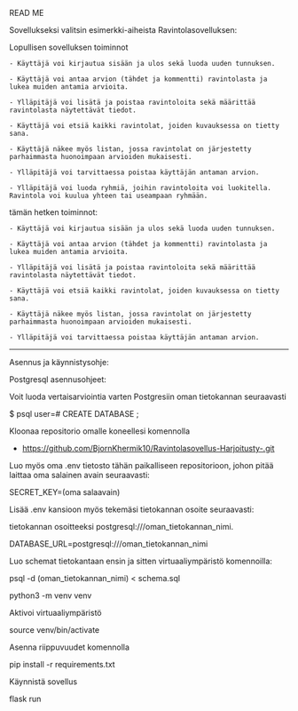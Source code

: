 READ ME

Sovellukseksi valitsin esimerkki-aiheista Ravintolasovelluksen:

Lopullisen sovelluksen toiminnot
 
	- Käyttäjä voi kirjautua sisään ja ulos sekä luoda uuden tunnuksen.
 
	- Käyttäjä voi antaa arvion (tähdet ja kommentti) ravintolasta ja lukea muiden antamia arvioita.
 
	- Ylläpitäjä voi lisätä ja poistaa ravintoloita sekä määrittää ravintolasta näytettävät tiedot.
 
	- Käyttäjä voi etsiä kaikki ravintolat, joiden kuvauksessa on tietty sana.
 
	- Käyttäjä näkee myös listan, jossa ravintolat on järjestetty parhaimmasta huonoimpaan arvioiden mukaisesti.
 
	- Ylläpitäjä voi tarvittaessa poistaa käyttäjän antaman arvion.
 
	- Ylläpitäjä voi luoda ryhmiä, joihin ravintoloita voi luokitella. Ravintola voi kuulua yhteen tai useampaan ryhmään.

tämän hetken toiminnot:
	
	- Käyttäjä voi kirjautua sisään ja ulos sekä luoda uuden tunnuksen.
 
	- Käyttäjä voi antaa arvion (tähdet ja kommentti) ravintolasta ja lukea muiden antamia arvioita.
 
	- Ylläpitäjä voi lisätä ja poistaa ravintoloita sekä määrittää ravintolasta näytettävät tiedot.
 
	- Käyttäjä voi etsiä kaikki ravintolat, joiden kuvauksessa on tietty sana.
 
	- Käyttäjä näkee myös listan, jossa ravintolat on järjestetty parhaimmasta huonoimpaan arvioiden mukaisesti.
 
	- Ylläpitäjä voi tarvittaessa poistaa käyttäjän antaman arvion.


------------------------------------------------------------------------------------------
Asennus ja käynnistysohje:
	
Postgresql asennusohjeet:

Voit luoda vertaisarviointia varten Postgresiin oman tietokannan seuraavasti

$ psql
user=# CREATE DATABASE <testi-tietokannan-nimi>;

Kloonaa repositorio omalle koneellesi komennolla

- https://github.com/BjornKhermik10/Ravintolasovellus-Harjoitusty-.git

Luo myös oma .env tietosto tähän paikalliseen repositorioon, johon pitää laittaa oma salainen avain seuraavasti:

SECRET_KEY=(oma salaavain)

Lisää .env kansioon myös tekemäsi tietokannan osoite seuraavasti:

tietokannan osoitteeksi postgresql:///oman_tietokannan_nimi.

DATABASE_URL=postgresql:///oman_tietokannan_nimi

Luo schemat tietokantaan ensin ja sitten virtuaaliympäristö komennoilla:

psql -d (oman_tietokannan_nimi) < schema.sql

python3 -m venv venv

Aktivoi virtuaaliympäristö

source venv/bin/activate

Asenna riippuvuudet komennolla

pip install -r requirements.txt

Käynnistä sovellus

flask run
